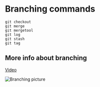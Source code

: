 # **Branching commands**

```git branch
git checkout
git merge
git mergetool
git log
git stash
git tag
```

## More info about branching

[Video](https://www.youtube.com/watch?v=gwOVynGnDZA&ab_channel=freeCodeCamp.org)

![Branching picture](https://www.nobledesktop.com/image/gitresources/git-branches-merge.png)